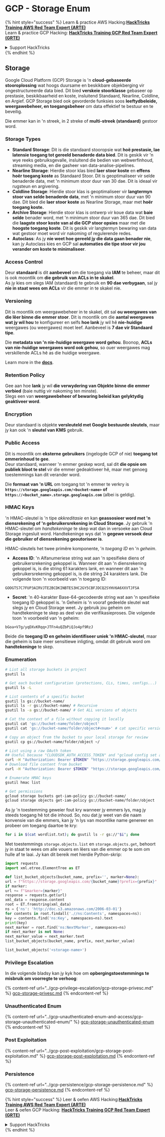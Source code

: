 # GCP - Storage Enum

{% hint style="success" %}
Learn & practice AWS Hacking:<img src="../../../.gitbook/assets/image (1).png" alt="" data-size="line">[**HackTricks Training AWS Red Team Expert (ARTE)**](https://training.hacktricks.xyz/courses/arte)<img src="../../../.gitbook/assets/image (1).png" alt="" data-size="line">\
Learn & practice GCP Hacking: <img src="../../../.gitbook/assets/image (2).png" alt="" data-size="line">[**HackTricks Training GCP Red Team Expert (GRTE)**<img src="../../../.gitbook/assets/image (2).png" alt="" data-size="line">](https://training.hacktricks.xyz/courses/grte)

<details>

<summary>Support HackTricks</summary>

* Check the [**subscription plans**](https://github.com/sponsors/carlospolop)!
* **Join the** 💬 [**Discord group**](https://discord.gg/hRep4RUj7f) or the [**telegram group**](https://t.me/peass) or **follow** us on **Twitter** 🐦 [**@hacktricks\_live**](https://twitter.com/hacktricks\_live)**.**
* **Share hacking tricks by submitting PRs to the** [**HackTricks**](https://github.com/carlospolop/hacktricks) and [**HackTricks Cloud**](https://github.com/carlospolop/hacktricks-cloud) github repos.

</details>
{% endhint %}

## Storage

Google Cloud Platform (GCP) Storage is 'n **cloud-gebaseerde stooroplossing** wat hoogs duursame en beskikbare objekberging vir ongestructureerde data bied. Dit bied **verskeie stoorklasse** gebaseer op prestasie, beskikbaarheid en koste, insluitend Standaard, Nearline, Coldline, en Argief. GCP Storage bied ook gevorderde funksies soos **leeftydbeleide, weergawebeheer, en toegangsbeheer** om data effektief te bestuur en te beveilig.

Die emmer kan in 'n streek, in 2 streke of **multi-streek (standaard)** gestoor word.

### Storage Types

* **Standard Storage**: Dit is die standaard stooropsie wat **hoë prestasie, lae latensie toegang tot gereeld benaderde data bied**. Dit is geskik vir 'n wye reeks gebruiksgevalle, insluitend die bedien van webwerfinhoud, streaming media, en die gasheer van data-analise-pipelines.
* **Nearline Storage**: Hierdie stoor klas bied **laer stoor koste** en **effens hoër toegang koste** as Standaard Stoor. Dit is geoptimaliseer vir selde benaderde data, met 'n minimum stoor duur van 30 dae. Dit is ideaal vir rugsteun en argivering.
* **Coldline Storage**: Hierdie stoor klas is geoptimaliseer vir **langtermyn stoor van selde benaderde data**, met 'n minimum stoor duur van 90 dae. Dit bied die **laer stoor koste** as Nearline Storage, maar met **hoër toegang koste.**
* **Archive Storage**: Hierdie stoor klas is ontwerp vir koue data wat **baie selde** benader word, met 'n minimum stoor duur van 365 dae. Dit bied die **laagste stoor koste van al die GCP stoor opsies** maar met die **hoogste toegang koste**. Dit is geskik vir langtermyn bewaring van data wat gestoor moet word vir nakoming of regulerende redes.
* **Autoclass**: As jy **nie weet hoe gereeld jy die data gaan benader nie**, kan jy Autoclass kies en GCP sal **automaties die tipe stoor vir jou verander om koste te minimaliseer**.

### Access Control

Deur **standaard** is dit **aanbeveel** om die toegang via **IAM** te beheer, maar dit is ook moontlik om **die gebruik van ACLs in te skakel**.\
As jy kies om slegs IAM (standaard) te gebruik en **90 dae verbygaan**, sal jy **nie in staat wees om ACLs** vir die emmer in te skakel nie.

### Versioning

Dit is moontlik om weergawebeheer in te skakel, dit sal **ou weergawes van die lêer binne die emmer stoor**. Dit is moontlik om die **aantal weergawes wat jy wil hou** te konfigureer en selfs **hoe lank** jy wil hê **nie-huidige** weergawes (ou weergawes) moet leef. Aanbeveel is **7 dae vir Standaard tipe**.

Die **metadata van 'n nie-huidige weergawe word gehou**. Boonop, **ACLs van nie-huidige weergawes word ook gehou**, so ouer weergawes mag verskillende ACLs hê as die huidige weergawe.

Learn more in the [**docs**](https://cloud.google.com/storage/docs/object-versioning).

### Retention Policy

Gee aan hoe **lank** jy wil **die verwydering van Objekte binne die emmer verbied** (baie nuttig vir nakoming ten minste).\
Slegs een van **weergawebeheer of bewaring beleid kan gelyktydig geaktiveer word**.

### Encryption

Deur standaard is objekte **versleuteld met Google bestuurde sleutels**, maar jy kan ook 'n **sleutel van KMS** gebruik.

### Public Access

Dit is moontlik om **eksterne gebruikers** (ingelogde GCP of nie) **toegang tot emmerinhoud te gee**.\
Deur standaard, wanneer 'n emmer geskep word, sal dit **die opsie om publiek bloot te stel** vir die emmer gedeaktiveer hê, maar met genoeg toestemmings kan dit verander word.

Die **formaat van 'n URL** om toegang tot 'n emmer te verkry is **`https://storage.googleapis.com/<bucket-name>` of `https://<bucket_name>.storage.googleapis.com`** (albei is geldig).

### HMAC Keys

'n HMAC-sleutel is 'n tipe _akkreditasie_ en kan **geassosieer word met 'n diensrekening of 'n gebruikersrekening in Cloud Storage**. Jy gebruik 'n HMAC-sleutel om _handtekeninge_ te skep wat dan in versoeke aan Cloud Storage ingesluit word. Handtekeninge wys dat 'n **gegewe versoek deur die gebruiker of diensrekening geoutoriseer is**.

HMAC-sleutels het twee primêre komponente, 'n _toegang ID_ en 'n _geheim_.

*   **Access ID**: 'n Alfanumeriese string wat aan 'n spesifieke diens of gebruikersrekening gekoppel is. Wanneer dit aan 'n diensrekening gekoppel is, is die string 61 karakters lank, en wanneer dit aan 'n gebruikersrekening gekoppel is, is die string 24 karakters lank. Die volgende toon 'n voorbeeld van 'n toegang ID:

`GOOGTS7C7FUP3AIRVJTE2BCDKINBTES3HC2GY5CBFJDCQ2SYHV6A6XXVTJFSA`
*   **Secret**: 'n 40-karakter Base-64-gecodeerde string wat aan 'n spesifieke toegang ID gekoppel is. 'n Geheim is 'n vooraf gedeelde sleutel wat slegs jy en Cloud Storage weet. Jy gebruik jou geheim om handtekeninge te skep as deel van die verifikasieproses. Die volgende toon 'n voorbeeld van 'n geheim:

`bGoa+V7g/yqDXvKRqq+JTFn4uQZbPiQJo4pf9RzJ`

Beide die **toegang ID en geheim identifiseer uniek 'n HMAC-sleutel**, maar die geheim is baie meer sensitiewe inligting, omdat dit gebruik word om **handtekeninge** te skep.

### Enumeration
```bash
# List all storage buckets in project
gsutil ls

# Get each bucket configuration (protections, CLs, times, configs...)
gsutil ls -L

# List contents of a specific bucket
gsutil ls gs://bucket-name/
gsutil ls -r gs://bucket-name/ # Recursive
gsutil ls -a gs://bucket-name/ # Get ALL versions of objects

# Cat the context of a file without copying it locally
gsutil cat 'gs://bucket-name/folder/object'
gsutil cat 'gs://bucket-name/folder/object#<num>' # cat specific version

# Copy an object from the bucket to your local storage for review
gsutil cp gs://bucket-name/folder/object ~/

# List using a raw OAuth token
## Useful because "CLOUDSDK_AUTH_ACCESS_TOKEN" and "gcloud config set auth/access_token_file" doesn't work with gsutil
curl -H "Authorization: Bearer $TOKEN" "https://storage.googleapis.com/storage/v1/b/<storage-name>/o"
# Download file content from bucket
curl -H "Authorization: Bearer $TOKEN" "https://storage.googleapis.com/storage/v1/b/supportstorage-58249/o/flag.txt?alt=media" --output -

# Enumerate HMAC keys
gsutil hmac list

# Get permissions
gcloud storage buckets get-iam-policy gs://bucket-name/
gcloud storage objects get-iam-policy gs://bucket-name/folder/object
```
As jy 'n toestemming geweier fout kry wanneer jy emmers lys, mag jy steeds toegang hê tot die inhoud. So, nou dat jy weet van die naam konvensie van die emmers, kan jy 'n lys van moontlike name genereer en probeer om toegang daartoe te kry:
```bash
for i in $(cat wordlist.txt); do gsutil ls -r gs://"$i"; done
```
Met toestemmings `storage.objects.list` en `storage.objects.get`, behoort jy in staat te wees om alle vouers en lêers van die emmer op te som om hulle af te laai. Jy kan dit bereik met hierdie Python-skrip:
```python
import requests
import xml.etree.ElementTree as ET

def list_bucket_objects(bucket_name, prefix='', marker=None):
url = f"https://storage.googleapis.com/{bucket_name}?prefix={prefix}"
if marker:
url += f"&marker={marker}"
response = requests.get(url)
xml_data = response.content
root = ET.fromstring(xml_data)
ns = {'ns': 'http://doc.s3.amazonaws.com/2006-03-01'}
for contents in root.findall('.//ns:Contents', namespaces=ns):
key = contents.find('ns:Key', namespaces=ns).text
print(key)
next_marker = root.find('ns:NextMarker', namespaces=ns)
if next_marker is not None:
next_marker_value = next_marker.text
list_bucket_objects(bucket_name, prefix, next_marker_value)

list_bucket_objects('<storage-name>')
```
### Privilege Escalation

In die volgende bladsy kan jy kyk hoe om **opbergingstoestemmings te misbruik om voorregte te verhoog**:

{% content-ref url="../gcp-privilege-escalation/gcp-storage-privesc.md" %}
[gcp-storage-privesc.md](../gcp-privilege-escalation/gcp-storage-privesc.md)
{% endcontent-ref %}

### Unauthenticated Enum

{% content-ref url="../gcp-unauthenticated-enum-and-access/gcp-storage-unauthenticated-enum/" %}
[gcp-storage-unauthenticated-enum](../gcp-unauthenticated-enum-and-access/gcp-storage-unauthenticated-enum/)
{% endcontent-ref %}

### Post Exploitation

{% content-ref url="../gcp-post-exploitation/gcp-storage-post-exploitation.md" %}
[gcp-storage-post-exploitation.md](../gcp-post-exploitation/gcp-storage-post-exploitation.md)
{% endcontent-ref %}

### Persistence

{% content-ref url="../gcp-persistence/gcp-storage-persistence.md" %}
[gcp-storage-persistence.md](../gcp-persistence/gcp-storage-persistence.md)
{% endcontent-ref %}

{% hint style="success" %}
Leer & oefen AWS Hacking:<img src="../../../.gitbook/assets/image (1).png" alt="" data-size="line">[**HackTricks Training AWS Red Team Expert (ARTE)**](https://training.hacktricks.xyz/courses/arte)<img src="../../../.gitbook/assets/image (1).png" alt="" data-size="line">\
Leer & oefen GCP Hacking: <img src="../../../.gitbook/assets/image (2).png" alt="" data-size="line">[**HackTricks Training GCP Red Team Expert (GRTE)**<img src="../../../.gitbook/assets/image (2).png" alt="" data-size="line">](https://training.hacktricks.xyz/courses/grte)

<details>

<summary>Support HackTricks</summary>

* Kyk na die [**subskripsieplanne**](https://github.com/sponsors/carlospolop)!
* **Sluit aan by die** 💬 [**Discord-groep**](https://discord.gg/hRep4RUj7f) of die [**telegram-groep**](https://t.me/peass) of **volg** ons op **Twitter** 🐦 [**@hacktricks\_live**](https://twitter.com/hacktricks\_live)**.**
* **Deel hacking truuks deur PRs in te dien na die** [**HackTricks**](https://github.com/carlospolop/hacktricks) en [**HackTricks Cloud**](https://github.com/carlospolop/hacktricks-cloud) github repos.

</details>
{% endhint %}
